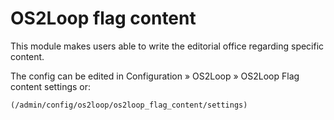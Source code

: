 # OS2Loop flag content

This module makes users able to write the editorial office regarding specific content.

The config can be edited in Configuration » OS2Loop » OS2Loop Flag content settings or:

```(/admin/config/os2loop/os2loop_flag_content/settings)```
